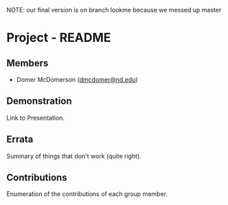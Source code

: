 NOTE: our final version is on branch lookme because we messed up master

Project - README
================

Members
-------

- Domer McDomerson (dmcdomer@nd.edu)

Demonstration
-------------

Link to Presentation.

Errata
------

Summary of things that don't work (quite right).

Contributions
-------------

Enumeration of the contributions of each group member.
